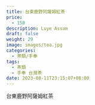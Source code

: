 ```yaml
---
title: 台東鹿野阿薩姆紅茶
price:
  - 150
description: Luye Assam
draft: false
weight: 29
image: images/tea.jpg
categories:
  - 茶類/手奉
tags:
  - 茶類
  - 手奉 台灣茶
date: 2023-08-11T23:15:07+08:00
---
```


 台東鹿野阿薩姆紅茶
